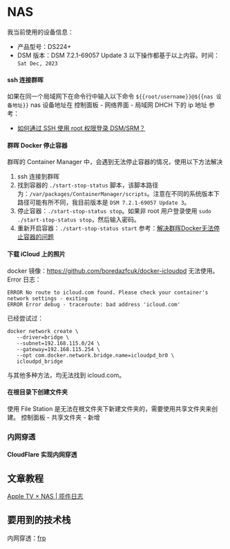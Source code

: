 # NAS

我当前使用的设备信息：
- 产品型号：DS224+
- DSM 版本：DSM 7.2.1-69057 Update 3
以下操作都基于以上内容。时间：`Sat Dec, 2023`

#### ssh 连接群晖
如果在同一个局域网下在命令行中输入以下命令
````${{root/username}}@${{nas 设备地址}}````
nas 设备地址在 控制面板 - 网络界面 - 局域网 DHCH 下的 ip 地址
参考：
- [如何通过 SSH 使用 root 权限登录 DSM/SRM？](https://kb.synology.cn/zh-cn/DSM/tutorial/How_to_login_to_DSM_with_root_permission_via_SSH_Telnet)

#### 群晖 Docker 停止容器
群晖的 Container Manager 中，会遇到无法停止容器的情况，使用以下方法解决
1. ssh 连接到群晖
2. 找到容器的 `./start-stop-status` 脚本，该脚本路径为：`/var/packages/ContainerManager/scripts`。注意在不同的系统版本下路径可能有所不同，我目前版本是 `DSM 7.2.1-69057 Update 3`。
3. 停止容器：`./start-stop-status stop`。如果非 root 用户登录使用 `sudo ./start-stop-status stop`，然后输入密码。
4. 重新开启容器：`./start-stop-status start`
参考：[解决群晖Docker无法停止容器的问题](https://www.huluohu.com/posts/135/)

#### 下载 iCloud 上的照片
docker 镜像：https://github.com/boredazfcuk/docker-icloudpd
无法使用。Error 日志：
```
ERROR No route to icloud.com found. Please check your container's network settings - exiting
ERROR Error debug - traceroute: bad address 'icloud.com'
```
已经尝试过：
```
docker network create \
   --driver=bridge \
   --subnet=192.168.115.0/24 \
   --gateway=192.168.115.254 \
   --opt com.docker.network.bridge.name=icloudpd_br0 \
   icloudpd_bridge
 ```
与其他多种方法，均无法找到 icloud.com。

#### 在根目录下创建文件夹
使用 File Station 是无法在根文件夹下新建文件夹的，需要使用共享文件夹来创建。
控制面板 - 共享文件夹 - 新增

### 内网穿透
#### CloudFlare 实现内网穿透

## 文章教程

[Apple TV × NAS | 揽件日志](https://blog.imalan.cn/archives/apple-tv-and-synology-ds220plus/)

## 要用到的技术栈

内网穿透：[frp](https://github.com/fatedier/frp)
